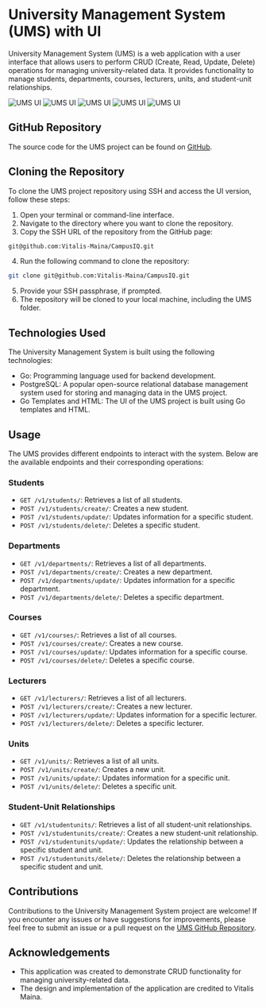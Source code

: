 # University Management System (UMS) with UI

University Management System (UMS) is a web application with a user interface that allows users to perform CRUD (Create, Read, Update, Delete) operations for managing university-related data. It provides functionality to manage students, departments, courses, lecturers, units, and student-unit relationships.

![UMS UI](UMS-with-UI/pics/s1.png)
![UMS UI](UMS-with-UI/pics/create.png) ![UMS UI](UMS-with-UI/pics/list.png)
![UMS UI](UMS-with-UI/pics/update.png) ![UMS UI](UMS-with-UI/pics/delete.png)




## GitHub Repository

The source code for the UMS project can be found on [GitHub](https://github.com:Vitalis-Maina/CampusIQ).

## Cloning the Repository

To clone the UMS project repository using SSH and access the UI version, follow these steps:

1. Open your terminal or command-line interface.
2. Navigate to the directory where you want to clone the repository.
3. Copy the SSH URL of the repository from the GitHub page:
  ```bash 
  git@github.com:Vitalis-Maina/CampusIQ.git
 ```

4. Run the following command to clone the repository:
 ```bash
 git clone git@github.com:Vitalis-Maina/CampusIQ.git
```
5. Provide your SSH passphrase, if prompted.
6. The repository will be cloned to your local machine, including the UMS folder.

## Technologies Used

The University Management System is built using the following technologies:

- Go: Programming language used for backend development.
- PostgreSQL: A popular open-source relational database management system used for storing and managing data in the UMS project.
- Go Templates and HTML: The UI of the UMS project is built using Go templates and HTML.

## Usage

The UMS provides different endpoints to interact with the system. Below are the available endpoints and their corresponding operations:

### Students

- `GET /v1/students/`: Retrieves a list of all students.
- `POST /v1/students/create/`: Creates a new student.
- `POST /v1/students/update/`: Updates information for a specific student.
- `POST /v1/students/delete/`: Deletes a specific student.

### Departments

- `GET /v1/departments/`: Retrieves a list of all departments.
- `POST /v1/departments/create/`: Creates a new department.
- `POST /v1/departments/update/`: Updates information for a specific department.
- `POST /v1/departments/delete/`: Deletes a specific department.

### Courses

- `GET /v1/courses/`: Retrieves a list of all courses.
- `POST /v1/courses/create/`: Creates a new course.
- `POST /v1/courses/update/`: Updates information for a specific course.
- `POST /v1/courses/delete/`: Deletes a specific course.

### Lecturers

- `GET /v1/lecturers/`: Retrieves a list of all lecturers.
- `POST /v1/lecturers/create/`: Creates a new lecturer.
- `POST /v1/lecturers/update/`: Updates information for a specific lecturer.
- `POST /v1/lecturers/delete/`: Deletes a specific lecturer.

### Units

- `GET /v1/units/`: Retrieves a list of all units.
- `POST /v1/units/create/`: Creates a new unit.
- `POST /v1/units/update/`: Updates information for a specific unit.
- `POST /v1/units/delete/`: Deletes a specific unit.

### Student-Unit Relationships

- `GET /v1/studentunits/`: Retrieves a list of all student-unit relationships.
- `POST /v1/studentunits/create/`: Creates a new student-unit relationship.
- `POST /v1/studentunits/update/`: Updates the relationship between a specific student and unit.
- `POST /v1/studentunits/delete/`: Deletes the relationship between a specific student and unit.

## Contributions

Contributions to the University Management System project are welcome! If you encounter any issues or have suggestions for improvements, please feel free to submit an issue or a pull request on the [UMS GitHub Repository](https://github.com:Vitalis-Maina/CampusIQ).

## Acknowledgements

- This application was created to demonstrate CRUD functionality for managing university-related data.
- The design and implementation of the application are credited to Vitalis Maina.
